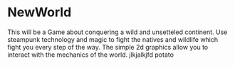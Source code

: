 # NewWorld
This will be a Game about conquering a wild and unsetteled continent. Use steampunk technology and magic to fight the natives and wildlife which fight you every step of the way. 
The simple 2d graphics allow you to interact with the mechanics of the world. 
jlkjalkjfd
potato 